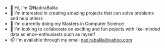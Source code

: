 - 👋 Hi, I’m @NadiraBalila
- 👀 I’m interested in creating amazing projects that can solve problems and help others
- 🌱 I’m currently doing my Masters in Computer Science
- 💞️ I’m looking to collaborate on exciting and fun pojects with like-minded data science-enthusiasts such as myself
- 📫 I'm available through my email nadirabalila@yahoo.com

<!---
NadiraBalila/NadiraBalila is a ✨ special ✨ repository because its `README.md` (this file) appears on your GitHub profile.
You can click the Preview link to take a look at your changes.
--->

